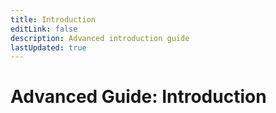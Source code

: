 ```yaml
---
title: Introduction
editLink: false
description: Advanced introduction guide
lastUpdated: true
---
```

# Advanced Guide: Introduction